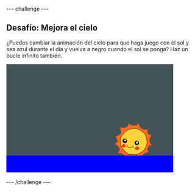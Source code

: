 \--- challenge \---

## Desafío: Mejora el cielo

¿Puedes cambiar la animación del cielo para que haga juego con el sol y sea azul durante el día y vuelva a negro cuando el sol se ponga? Haz un bucle infinito también.

![captura de pantalla](images/sunrise-sky-challenge.png)

\--- /challenge \---